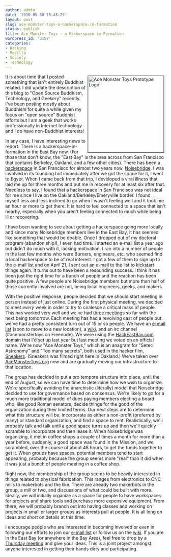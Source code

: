 ```yaml
---
author: admin
date: '2010-05-30 15:45:25'
layout: post
slug: ace-monster-toys-a-hackerspace-in-formation
status: publish
title: Ace Monster Toys - a Hackerspace in Formation
wordpress_id: '3157'
categories:
- Hacking
- Mozilla
- Society
- Technology
---
```

<a href="http://www.flickr.com/photos/albill/4653688665/" title="Ace Monster Toys Prototype Logo"><img src="http://farm5.static.flickr.com/4015/4653688665_f67c67b2d3_o.jpg" border="1" align="right" hspace="5" vspace="5" width="238" height="240" alt="Ace Monster Toys Prototype Logo" /></a>It is about time that I posted something that isn't entirely Buddhist related. I did update the description of this blog to "Open Source Buddhism, Technology, and Geekery" recently. I've been posting mostly about Buddhism for quite a while given my focus on "open source" Buddhist efforts but I am a geek that works professionally in Internet technology and I do have non-Buddhist interests!

In any case, I have interesting news to report. There is a hackerspace-in-formation in the East Bay now. (For those that don't know, the "East Bay" is the area across from San Francisco that contains Berkeley, Oakland, and a few other cities). There has been a <a href="https://secure.wikimedia.org/wikipedia/en/wiki/Hackerspace">hackerspace</a> in San Francisco for almost two years now, <a href="https://www.noisebridge.net/wiki/Noisebridge">Noisebridge</a>. I was involved in its founding but immediately after we got the space for it, I went to Egypt. When I came back from that trip, I developed a viral illness that laid me up for three months and put me in recovery for at least six after that. Needless to say, I found that a hackerspace in San Francisco was not ideal for me since I live on the Oakland/Berkeley/Emeryville border. I found myself less and less inclined to go when I wasn't feeling well and it took me an hour or more to get there. It is hard to feel connected to a space that isn't nearby, especially when you aren't feeling connected to much while being ill or recovering.

I have been wanting to see about getting a hackerspace going more locally and since many Noisebridge members live in the East Bay, it has seemed like something that would be doable. Once I dropped out of my doctoral program (abandon ship!), I even had time. I started an e-mail list a year ago but didn't do much with it, lacking motivation. I ran into a number of people in the last few months who were Burners, engineers, etc. who seemed find a local hackerspace to be of real interest. I got a few of them to sign up to the e-mail list and on April 21, I sent out <a href="http://mail.hackeastbay.com/pipermail/hackeastbay-discuss_hackeastbay.com/2010-April/000060.html">an e-mail</a> to the list to kickstart things again. It turns out to have been a resounding success. I think it has been just the right time for a bunch of people and the reaction has been quite positive. A few people are Noisebridge members but more than half of those currently involved are not, being local engineers, geeks, and makers.

With the positive response, people decided that we should start meeting in person instead of just online. During the first physical meeting, we decided to meet <em>every</em> week in order to try to coalesce a critical mass of people. This has worked very well and we've had <a href="http://acemonstertoys.org/display/AMT/meetings">three meetings</a> so far with the next being tomorrow. Each meeting has had a revolving cast of people but we've had a pretty consistent turn out of 15 or so people. We have an <a href="http://mail.hackeastbay.com/mailman/listinfo/hackeastbay-discuss_hackeastbay.com">e-mail list</a> (soon to move to a new location), a <a href="http://acemonstertoys.org/display/AMT/Home">wiki</a>, and an irc channel (#acemonstertoys on Freenode). We were using the <a href="http://www.hackeastbay.com">HackEastBay.com</a> domain that I'd set up last year but last meeting we voted on an official name. We're now "Ace Monster Toys," which is an anagram for "Setec Astronomy" and "Too many secrets", both used in the hacker film, <a href="https://secure.wikimedia.org/wikipedia/en/wiki/Sneakers_%28film%29">Sneakers</a>. (Sneakers was filmed right here in Oakland.) We've taken over <a href="http://www.acemonstertoys.org">AceMonsterToys.org</a> now and are gradually moving our infrastructure to that location.

The group has decided to put a pro tempore structure into place, until the end of August, so we can have time to determine how we wish to organize. We're specifically avoiding the anarchistic (literally) model that Noisebridge decided to use for governance based on consensus. We're likely to go for a much more traditional model of dues paying members electing a board who, like good Roman senators, decide things for the good of the organization during their limited terms. Our next steps are to determine what this structure will be, incorporate as either a non-profit (preferred by many) or standard organization, and find a space to rent. Realistically, we'll probably talk and talk until a good space turns up and then we'll quickly scramble to incorporate and then lease it. When Noisebridge was organizing, it met in coffee shops a couple of times a month for more than a year before, suddenly, a good space was found in the Mission, and we scrambled, over the course of about 48 hours, to get the funds together to get it. When groups have spaces, potential members tend to start appearing, probably because the group seems more "real" than it did when it was just a bunch of people meeting in a coffee shop. 

Right now, the membership of the group seems to be heavily interested in things related to physical fabrication. This ranges from electronics to CNC mills to makerbots and the like. There are already two makerbots in the group, a mill or two, and discussions of what could be built with more. Ideally, we will initially organize as a space for people to have workspaces for projects and share tools and purchase more expensive equipment. From there, we will probably branch out into having classes and working on projects in small or larger groups as interests pull at people. It is all long on ideas and short on details at this time. 

I encourage people who are interested in becoming involved or even in following our efforts to join our <a href="http://lists.acemonstertoys.org/cgi-bin/mailman/listinfo/discuss">e-mail list</a> or follow us on the <a href="http://www.acemonstertoys.org">wiki</a>. If you are in the East Bay (or anywhere in the Bay Area), feel free to drop by a <a href="http://wiki.acemonstertoys.org/Weekly_meeting">Thursday meeting</a> and give your ideas. This is a joint project amongst anyone interested in getting their hands dirty and participating.
